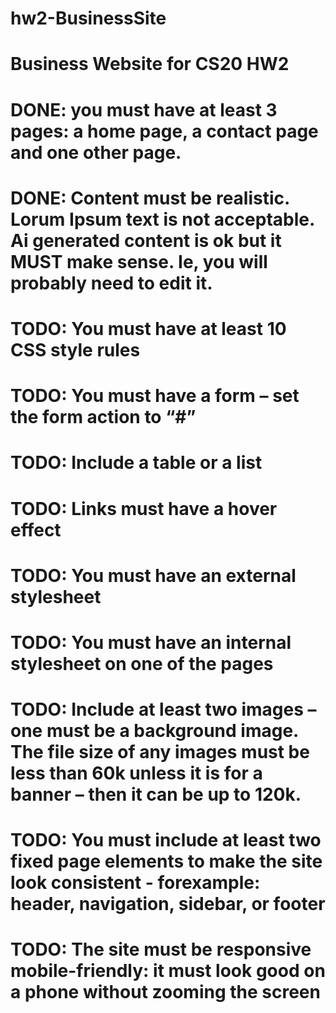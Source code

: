 # hw2-BusinessSite
# Business Website for CS20 HW2 

# DONE: you must have at least 3 pages: a home page, a contact page and one other page.
# DONE: Content must be realistic. Lorum Ipsum text is not acceptable. Ai generated content is ok but it MUST make sense. Ie, you will probably need to edit it.
# TODO: You must have at least 10 CSS style rules
# TODO: You must have a form – set the form action to “#”
# TODO: Include a table or a list
# TODO: Links must have a hover effect
# TODO: You must have an external stylesheet
# TODO: You must have an internal stylesheet on one of the pages
# TODO: Include at least two images – one must be a background image. The file size of any images must be less than 60k unless it is for a banner – then it can be up to 120k.
# TODO: You must include at least two fixed page elements to make the site look consistent - forexample: header, navigation, sidebar, or footer
# TODO: The site must be responsive mobile-friendly: it must look good on a phone without zooming the screen
